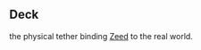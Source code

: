 ## Deck  
the physical tether binding [Zeed](https://github.com/Az-Net/Az-Net/blob/main/Definitions/Zeed.md) to the real world.
